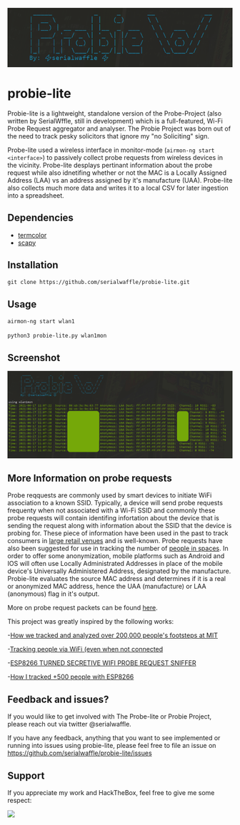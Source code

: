 ![Probie-Lite](https://raw.githubusercontent.com/serialwaffle/probie-lite/main/probie.png)

# probie-lite
Probie-lite is a lightweight, standalone version of the Probe-Project (also written by SerialWffle, still in development) which is a full-featured, Wi-Fi Probe Request aggregator and analyser. The Probie Project was born out of the need to track pesky solicitors that ignore my "no Soliciting" sign.   

Probe-lite used a wireless interface in monitor-mode (```airmon-ng start <interface>```) to passively collect probe requests from wireless devices in the vicinity.  Probe-lite desplays pertinant information about the probe request while also idnetifing whether or not the MAC is a Locally Assigned Address (LAA) vs an address assigned by it's manufacture (UAA).  Probe-lite also collects much more data and writes it to a local CSV for later ingestion into a spreadsheet.    


## Dependencies
- [termcolor](https://pypi.org/project/termcolor/)
- [scapy](https://pypi.org/project/scapy/)

## Installation
```
git clone https://github.com/serialwaffle/probie-lite.git
```

## Usage
```
airmon-ng start wlan1

python3 probie-lite.py wlan1mon
```

## Screenshot

![Probie-Lite in action](https://raw.githubusercontent.com/serialwaffle/probie-lite/main/pl_example.png)

## More Information on probe requests 

Probe reqquests are commonly used by smart devices to initiate WiFi association to a known SSID.  Typically, a device will send probe requests frequenty when not associated with a Wi-Fi SSID and commonly these probe requests will contain identifing infortation about the device that is sending the request along with information about the SSID that the device is probing for.   These piece of information have been used in the past to track consumers in [large retail venues](https://medium.com/@brannondorsey/wi-fi-is-broken-3f6054210fa5) and is well-known.  Probe requests have also been suggested for use in tracking the number of [people in spaces](https://ieeexplore.ieee.org/stamp/stamp.jsp?tp=&arnumber=8747391).  In order to offer some anonymization, mobile platforms such as Android and IOS will often use Locally Administrated Addresses in place of the mobile device's Universally Administered Address, designated by the manufacture.  Probie-lite evaluates the source MAC address and determines if it is a real or anonymized MAC address, hence the UAA (manufacture) or LAA (anonymous) flag in it's output. 

More on probe request packets can be found [here](https://en.wikipedia.org/wiki/IEEE_802.11#Management_frames).


This project was greatly inspired by the following works:

-[How we tracked and analyzed over 200,000 people's footsteps at MIT](https://www.freecodecamp.org/news/tracking-analyzing-over-200-000-peoples-every-step-at-mit-e736a507ddbf/)

-[Tracking people via WiFi (even when not connected](https://www.crc.id.au/tracking-people-via-wifi-even-when-not-connected/)

-[ESP8266 TURNED SECRETIVE WIFI PROBE REQUEST SNIFFER](https://hackaday.com/tag/probe-requests/)

-[How I tracked +500 people with ESP8266](https://hackaday.io/project/174644-how-i-tracked-500-people-with-esp8266)

## Feedback and issues? 
If you would like to get involved with The Probe-lite or Probie Project, please reach out via twitter @serialwaffle. 

If you have any feedback, anything that you want to see implemented or running into issues using probie-lite, please feel free to file an issue on https://github.com/serialwaffle/probie-lite/issues   

## Support 
If you appreciate my work and HackTheBox, feel free to give me some respect:  

<a href="https://www.hackthebox.eu/profile/5305"><img src="https://www.hackthebox.eu/badge/image/5305" width="150"></a>
